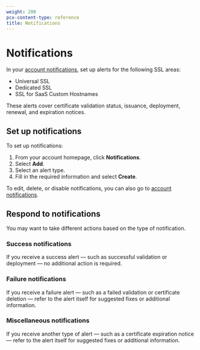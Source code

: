 ```yaml
---
weight: 200
pcx-content-type: reference
title: Notifications
---
```


# Notifications

In your [account notifications](https://dash.cloudflare.com/?to=/:account/notifications), set up alerts for the following SSL areas:

- Universal SSL
- Dedicated SSL
- SSL for SaaS Custom Hostnames

These alerts cover certificate validation status, issuance, deployment, renewal, and expiration notices.

## Set up notifications

To set up notifications:

1.  From your account homepage, click **Notifications**.
2.  Select **Add**.
3.  Select an alert type.
4.  Fill in the required information and select **Create**.

To edit, delete, or disable notifications, you can also go to [account notifications](https://dash.cloudflare.com/?to=/:account/notifications).

## Respond to notifications

You may want to take different actions based on the type of notification.

### Success notifications

If you receive a success alert — such as successful validation or deployment — no additional action is required.

### Failure notifications

If you receive a failure alert — such as a failed validation or certificate deletion — refer to the alert itself for suggested fixes or additional information.

### Miscellaneous notifications

If you receive another type of alert — such as a certificate expiration notice — refer to the alert itself for suggested fixes or additional information.
